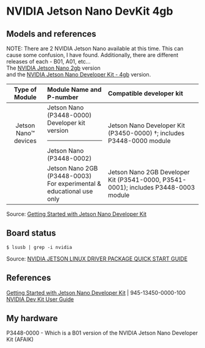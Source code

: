 # NVIDIA Jetson Nano DevKit 4gb

## Models and references
NOTE: There are 2 NVIDIA Jetson Nano available at this time.  This can cause some confusion, I have found.  Additionally, there are different releases of each - B01, A01, etc...  
The [NVIDIA Jetson Nano 2gb](https://developer.nvidia.com/embedded/learn/get-started-jetson-nano-2gb-devkit) version  
and the [NVIDIA Jetson Nano Developer Kit - 4gb](https://developer.nvidia.com/embedded/learn/get-started-jetson-nano-devkit) version.

| Type of Module | Module Name and P-number | Compatible developer kit | 
|:------------:|:---------|:---------|
| Jetson Nano™ devices | Jetson Nano (P3448-0000) <BR> Developer kit version <HR> Jetson Nano (P3448-0002) | Jetson Nano Developer Kit (P3450-0000) †; includes P3448-0000 module |
| | Jetson Nano 2GB (P3448-0003) <BR> For experimental & educational use only | Jetson Nano 2GB Developer Kit (P3541-0000, P3541-0001); includes P3448-0003 module

Source: [Getting Started with Jetson Nano Developer Kit](https://developer.nvidia.com/embedded/learn/get-started-jetson-nano-devkit) 

## Board status

```
$ lsusb | grep -i nvidia 
```

Source: [NVIDIA JETSON LINUX DRIVER PACKAGE QUICK START GUIDE](https://developer.download.nvidia.com/embedded/L4T/r32_Release_v4.4/r32_Release_v4.4-GMC3/T210/l4t_quick_start_guide.txt)

## References 
[Getting Started with Jetson Nano Developer Kit](https://developer.nvidia.com/embedded/learn/get-started-jetson-nano-devkit) | 945-13450-0000-100  
[NVIDIA Dev Kit User Guide](https://developer.download.nvidia.com/assets/embedded/secure/jetson/Nano/docs/NV_Jetson_Nano_Developer_Kit_User_Guide.pdf?lEs1ihOZtCmxEbzRWEIdyueQP9ibiiW4nbX2zubJQdvC2RBPCL8yOTgOKG3jLccgRAAGuPw9zLx0KBdnpxwTLehUA447uIva0N3rylAS4Qe8-2lpgVoyDkw5xOuJMzjIq4HbGSx9PMNgFaFiMpotkHg0EujX4V9Kqn-HQSGBguf_TKtsgn58FdOoP2w_GQpAPZU)

## My hardware
P3448-0000 - Which is a B01 version of the NVIDIA Jetson Nano Developer Kit (AFAIK)
